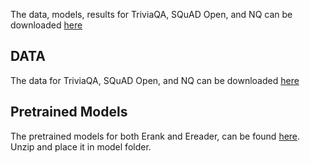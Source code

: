 The data, models, results for TriviaQA, SQuAD Open, and NQ can be downloaded [here](https://drive.google.com/drive/folders/1fQUyknhOIdm2N2O-xj8oSECcPixy9w4F?usp=share_link)

## DATA
The data for TriviaQA, SQuAD Open, and NQ can be downloaded [here]()

## Pretrained Models
The pretrained models for both Erank and Ereader, can be found [here](https://drive.google.com/drive/folders/1fQUyknhOIdm2N2O-xj8oSECcPixy9w4F?usp=share_link). Unzip and place it in model folder.

